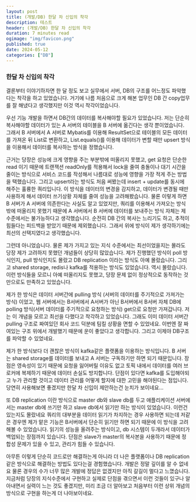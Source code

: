 ```yaml
---
layout: post
title: (개발/DB) 한달 차 신입의 착각
description: 테스트
header: (개발/DB) 한달 차 신입의 착각
duration: 7 minutes read
ogimage: "img/favicon.png"
published: true
date: 2024-05-12
categories: ["DB"]
---
```


### 한달 차 신입의 착각

결론부터 이야기하자면 한 달 정도 보고 실무에서 서버, DB의 구조를 어느정도 파악했다는 착각을 하고 있었습니다.
거기에 나름 처음으로 크게 해본 업무인 DB 간 copy업무를 잘 해냈다고 생각했지만 이것 역시 착각이었습니다.

우선 기능 개발을 하면서 DB간의 데이터를 복사해야할 필요가 있었습니다.
저는 단순히 복사해야할 데이터가 있는 A 서버의 테이블을 B 서버에 옮긴다는 생각 뿐이었습니다.
그래서 B 서버에서 A 서버로 Mybatis를 이용해 ResultSet으로 테이블의 모든 데이터를 가져온 뒤 List로 변환하고, 
List.equals()를 이용해 데이터가 변할 때만 upsert 방식을 이용해서 데이터를 복사하는 방식을 정했습니다.

근거는 당장은 성능에 크게 영향을 주는 부분밖에 떠올리지 못했고, get 요청은 단순한 read 이기 때문에 트랜잭션 readOnly를 적용해서
lock을 줄여 충돌이나 대기 시간을 줄이는 방식으로 서비스 코드를 작성해서 나름대로 성능에 영향을 가장 적게 주는 방법을 택했습니다.
그리고 upsert라는 방식도 처음 써봤는데 insert + update를 동시에 해주는 훌륭한 쿼리입니다. 
이 방식을 데이터의 변경을 감지하고, 데이터가 변경될 때만 사용하게 해서 데이터 쓰기상황 자체를 줄여 성능을 고려해봤습니다.
물론 이렇게 하면 B 서버가 A 서버에 의존한다는 사실도 알고 있었지만, 쿼리를 이용해서 가져오는 방식밖에 떠올리지 못했기 때문에 
A 서버에서 B 서버에 데이터를 보내주는 방식 자체는 제 수준에서는 불가능하다고 생각했습니다. 
순전히 DB 간의 복사는 느리기도 하고, 추적이 힘들다는 피드백을 받았기 때문에 제외했습니다.
그래서 위에 방식이 제가 생각하기에는 최선의 선택지였다고 생각했습니다.

그런데 아니었습니다. 물론 제가 가지고 있는 지식 수준에서는 최선이었을지는 몰라도
당장 제가 고려하지 못했던 개념들이 상당히 많았습니다. 
제가 진행했던 방식이 poll 방식인지, pull 방식인지도 몰랐고 DB replication 이라는 방식도 아예 몰랐습니다.
그리고 shared storage, redis나 kafka를 적용하는 방식도 있었습니다. 역시 몰랐습니다.
이런 방식들을 모르니 아예 떠올리지도 못했고, 당장 문제 없이 정상적으로 동작하는 것만으로도 만족하고 있었습니다.

제가 한 방식은 데이터 서버간에 pulling 방식 (서버의 데이터를 주기적으로 가져가는 방식) 이었고,
웹 서버에서는 B서버에서 A서버가 아닌 B서버에서 B서버 자체 DB에 polling 방식(서버 데이터를 주기적으로 요청하는 방식) get으로 요청만 가져갑니다.
저는 이 개념을 모르고 최선을 다했다고 착각하고 있었습니다. 그래도 이미 데이터 서버간 pulling 구조로 짜여있던 회사 코드 덕분에 팀킬 상황을 면할 수 있었네요.
이번엔 잘 짜여있는 구조 위에서 개발했기 때문에 운이 좋았다고 생각합니다. 그리고 이제야 DB구조를 파악할 수 있었네요.

제가 한 방식보다 더 괜찮은 방식이 kafka같은 플랫폼을 이용하는 방식입니다.
B 서버는 shared storage를 데이터를 보내고 A 서버는 구독하기만 하면 되기 때문입니다.
장점은 영속성이 있기 때문에 요청을 잃어버릴 이유도 없고 토픽 내에서 데이터를 여러 브로커에 복제하기 때문에 데이터 손실도 방지합니다.
단점이 있다면 kafka를 도입해야되고 누가 관리할 것이고 데이터 관리를 어떻게 할지에 대한 고민을 해야된다는 점입니다. 
당연히 사용해보면 좋겠지만 한달 차 신입이 제안하는건 눈치가 보이네요...

또 DB replication 이란 방식으로 master db와 slave db를 두고 애플리케이션 서버에서는 master db에 쓰기만 하고 slave db에서 읽기만 하는
방식이 있었습니다. 이런건 있는지도 몰랐네요 쿼리의 대부분을 데이터 읽기가 차지하는 경우 사용하면 되는데
저같은 경우엔 제가 맡은 기능은 B서버에서 단순히 읽기만 하면 되기 때문에 이 방식을 고려해볼 수 있었습니다.
읽기의 성능을 올려주는 방식이고, db 시스템이 두개라서 데이터가 백업되는 장점까지 있습니다.
단점은 slave가 master의 복사본을 사용하기 때문에 정합성 문제가 있을 수 있고, 관리가 힘들 수 있습니다.

아무튼 이렇게 단순히 코드로만 해결하는게 아니라 더 나은 플랫폼이나 DB replication 같은 방식으로 해결하는 방법도 있다는걸 경험했습니다.
개발은 정말 깊이를 알 수 없네요 물론 경우의 수가 너무 많은 개발에 정답은 없겠지만 아직 갈길이 멀다고 느꼈습니다.
지금처럼 당장의 지식수준에서 구현하고 실제로 단점을 겪으면서 이런 것들이 있구나 알아내면서 실력이 느는 것도 좋겠지만,
미리 조금 더 알아보고 처음부터 이런 상위 개념의 방식으로 구현을 하는게 더 나아보이네요.


